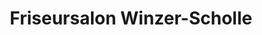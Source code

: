 ---
title: "Friseursalon Winzer-Scholle"
url: /zwenkau/friseursalon-winzer-scholle/
shop: Friseur
---